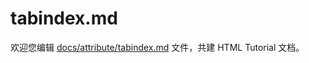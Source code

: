 tabindex.md
===

欢迎您编辑 <a target="__blank" href="https://github.com/jaywcjlove/html-tutorial/blob/main/docs/attribute/tabindex.md">docs/attribute/tabindex.md</a> 文件，共建 HTML Tutorial 文档。